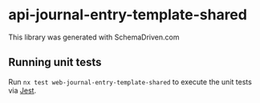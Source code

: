 
# api-journal-entry-template-shared

This library was generated with SchemaDriven.com

## Running unit tests

Run `nx test web-journal-entry-template-shared` to execute the unit tests via [Jest](https://jestjs.io).

